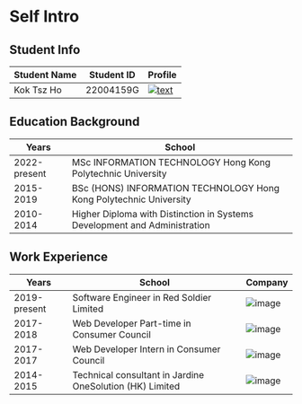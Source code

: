 # Self Intro

## Student Info
| Student Name  | Student ID | Profile                                                                                                                                                           |
|---------------|------------| ----------------------------------------------------------------------------------------------------------------------------------------------------------------- |
| Kok Tsz Ho    | 22004159G  | [![text](https://img.shields.io/badge/LinkedIn-0077B5?style=for-the-badge&logo=linkedin&logoColor=white)](https://www.linkedin.com/in/tsz-ho-zelca-kok-7441392a1) |

## Education Background

| Years         | School                                                                    |
|---------------|---------------------------------------------------------------------------|
| 2022-present  | MSc INFORMATION TECHNOLOGY Hong Kong Polytechnic University               |
| 2015-2019     | BSc (HONS) INFORMATION TECHNOLOGY Hong Kong Polytechnic University        |
| 2010-2014     | Higher Diploma with Distinction in Systems Development and Administration |

## Work Experience
| Years         | School                                                   | Company                      |   
|---------------|----------------------------------------------------------| ---------------------------- |
| 2019-present  | Software Engineer in Red Soldier Limited                 | ![image](https://github.com/polyulabs/starterv2-zelcakok-22004159G/assets/125777973/acf5cb12-0de7-4af1-95c6-0eba5a9d6abe) |
| 2017-2018     | Web Developer Part-time in Consumer Council              | ![image](https://github.com/polyulabs/starterv2-zelcakok-22004159G/assets/125777973/31290518-3b4a-4b49-9e26-274ed1835ce3) |
| 2017-2017     | Web Developer Intern in Consumer Council                 | ![image](https://github.com/polyulabs/starterv2-zelcakok-22004159G/assets/125777973/5751eb65-17a0-4a54-942e-334b3e8c338e) |
| 2014-2015     | Technical consultant in Jardine OneSolution (HK) Limited | ![image](https://github.com/polyulabs/starterv2-zelcakok-22004159G/assets/125777973/2d2a3813-7f7c-49e7-ab83-7210ee01e478) |
